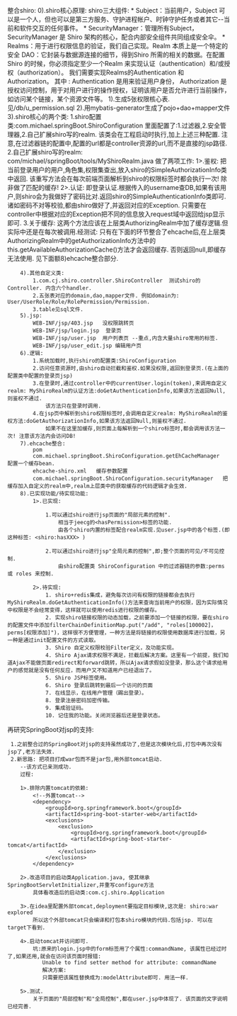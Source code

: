整合shiro:
        0).shiro核心原理:
            shiro三大组件:
	        * Subject：当前用户，Subject 可以是一个人，但也可以是第三方服务、守护进程帐户、时钟守护任务或者其它--当前和软件交互的任何事件。
	        * SecurityManager：管理所有Subject，SecurityManager 是 Shiro 架构的核心，配合内部安全组件共同组成安全伞。
	        * Realms：用于进行权限信息的验证，我们自己实现。Realm 本质上是一个特定的安全 DAO：它封装与数据源连接的细节，得到Shiro 所需的相关的数据。在配置 Shiro 的时候，你必须指定至少一个Realm 来实现认证（authentication）和/或授权（authorization）。
            我们需要实现Realms的Authentication 和 Authorization。
            其中 :
            Authentication 是用来验证用户身份，
            Authorization 是授权访问控制，用于对用户进行的操作授权，证明该用户是否允许进行当前操作，如访问某个链接，某个资源文件等。
        1).生成5张权限核心表. 见/db/u_permission.sql
        2).用mybatis-generator生成了pojo+dao+mapper文件
        3).shiro核心的两个类:
            1.shiro配置类:com.michael.springBoot.ShiroConfiguration
                里面配置了:1.过滤器,2.安全管理器,2.自己扩展shiro写的realm.
                该类会在工程启动时执行,加上上述三种配置.
                注意,在过滤器链的配置中,配置的url都是controller资源的url,而不是直接的jsp路径.
            2.自己扩展shiro写的realm: com/michael/springBoot/tools/MyShiroRealm.java
                做了两项工作:
                1>.鉴权: 把当前登录用户的用户,角色集,权限集查出,放入shiro的SimpleAuthorizationInfo类中返回. 该重写方法会在每次前端页面解析到shiro的权限标签时都会执行一次! 除非做了匹配的缓存!
                2>.认证: 即登录认证.根据传入的username查DB,如果有该用户,则shiro会为我做好了密码比对.返回shiro的SimpleAuthenticationInfo类即可.
                         诸如密码不对等校验,都由shiro做好了,并返回对应的Exception. 只需要在controller中根据对应的Exception把不同的信息放入request域中返回给jsp显示即可.
            3.关于缓存:
                这两个方法应该在上层类AuthorizingRealm中加了缓存逻辑.但实际中还是在每次被调用.经测试:
                只有在下面的环节整合了ehcache后,在上层类AuthorizingRealm中的getAuthorizationInfo方法中的this.getAvailableAuthorizationCache()方法才会返回缓存. 否则返回null,即缓存无法使用.
                见下面额8)ehcache整合部分.

        4).其他自定义类:
            1.com.cj.shiro.controller.ShiroController  测试shiro的Controller. 内含六个handler.
            2.五张表对应的domain,dao,mapper文件. 例如domain为: User/UserRole/Role/RolePermission/Permission.
            3.table见sql文件.
        5).jsp:
            WEB-INF/jsp/403.jsp   没权限跳转页
            WEB-INF/jsp/login.jsp  登录页
            WEB-INF/jsp/user.jsp  用户列表页 --重点,内含大量shiro常用的标签.
            WEB-INF/jsp/user_edit.jsp 编辑用户页
        6).逻辑:
            1.系统加载时,执行shiro的配置类:ShiroConfiguration
            2.访问任意资源时,由shiro自动拦截和鉴权.如果没权限,返回到登录页.(在上面的配置类中配置的登录页jsp)
            3.在登录时,通过controller中的currentUser.login(token),来调用自定义realm: MyShiroRealm的认证方法:doGetAuthenticationInfo,如果该方法返回Null,则鉴权不通过.
                该方法只在登录时调用.
            4.在jsp页中解析到shiro权限标签时,会调用自定义realm: MyShiroRealm的鉴权方法:doGetAuthorizationInfo,如果该方法返回Null,则鉴权不通过.
                如果不在这里加缓存,则页面上每解析到一个shiro标签时,都会调用该方法一次! 注意该方法内会访问DB!
        7).ehcache整合:
            pom
            com.michael.springBoot.ShiroConfiguration.getEhCacheManager  配置一个缓存bean.
            ehcache-shiro.xml   缓存参数配置
            com.michael.springBoot.ShiroConfiguration.securityManager   把缓存加入自定义的realm中,realm上层类中的获取缓存的代码逻辑才会生效.
        8).已实现功能/待实现功能:
            1>.已实现:
            
                1.可以通过shiro进行jsp页面的"局部元素的控制".
                    相当于jeecg的<hasPermission>标签的功能.
                    由各个shiro内置的标签配合realm实现.见user.jsp中的各个标签.(即这种标签: <shiro:hasXXX> )
                    
                2.可以通过shiro进行jsp"全局元素的控制",即;整个页面的可见/不可见控制.
                    由shiro配置类 ShiroConfiguration 中的过滤器链的参数:perms 或 roles 来控制.
                    
            2>.待实现:
                1. shiro+redis集成，避免每次访问有权限的链接都会去执行MyShiroRealm.doGetAuthenticationInfo()方法来查询当前用户的权限，因为实际情况中权限是不会经常变得，这样就可以使用redis进行权限的缓存。
                2. 实现shiro链接权限的动态加载，之前要添加一个链接的权限，要在shiro的配置文件中添加filterChainDefinitionMap.put("/add", "roles[100002]，perms[权限添加]")，这样很不方便管理，一种方法是将链接的权限使用数据库进行加载，另一种是通过init配置文件的方式读取。
                3. Shiro 自定义权限校验Filter定义，及功能实现。
                4. Shiro Ajax请求权限不满足，拦截后解决方案。这里有一个前提，我们知道Ajax不能做页面redirect和forward跳转，所以Ajax请求假如没登录，那么这个请求给用户的感觉就是没有任何反应，而用户又不知道用户已经退出了。
                5. Shiro JSP标签使用。
                6. Shiro 登录后跳转到最后一个访问的页面
                7. 在线显示，在线用户管理（踢出登录）。
                8. 登录注册密码加密传输。
                9. 集成验证码。
                10. 记住我的功能。关闭浏览器后还是登录状态。
                

再研究SpringBoot对jsp的支持:

     1.之前整合过的SpringBoot对jsp的支持虽然成功了,但是这次模块化后,打包中再次没有jsp了,老方法失效.
     2.新思路: 把项目打成war包而不是jar包,用外部tomcat启动.
        --该方式已亲测成功.
        过程:
        
        1>.排除内置tomcat的依赖:
            <!--外置tomcat-->
            <dependency>
                <groupId>org.springframework.boot</groupId>
                <artifactId>spring-boot-starter-web</artifactId>
                <exclusions>
                    <exclusion>
                        <groupId>org.springframework.boot</groupId>
                        <artifactId>spring-boot-starter-tomcat</artifactId>
                    </exclusion>
                </exclusions>
            </dependency>
        
        2>.改造项目的启动类Application.java, 使其继承SpringBootServletInitializer,并重写configure方法 
            具体看改造后的启动类:com.cj.shiro.Application
        
        3>.在idea里配置外部tomcat,deployment要指定目标模块,这次是: shiro:war explored
            所以这个外部tomcat只会编译和打包本shiro模块的代码.包括jsp. 可以在target下看到.
            
        4>.启动tomcat并访问即可.
            坑:原来的login.jsp中的form标签用了个属性:commandName, 该属性已经过时了,如果还用,就会在访问该页面时报错:
               Unable to find setter method for attribute: commandName
               解决方案:
               只需要把该属性替换成为:modelAttribute即可. 用法一样.   
             
        5>.测试.
            关于页面的"局部控制"和"全局控制",都在user.jsp中体现了. 该页面的文字说明已经完善.    